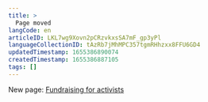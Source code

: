```yaml
---
title: >
  Page moved
langCode: en
articleID: LKL7wg9Xovn2pCRzvkxsSA7mF_gp3yPl
languageCollectionID: tAzRb7jMhMPC357tgmRHhzxx8FFU6GD4
updatedTimestamp: 1655386890074
createdTimestamp: 1655386887105
tags: []
---
```


New page: [Fundraising for activists](/organising/fundraising)